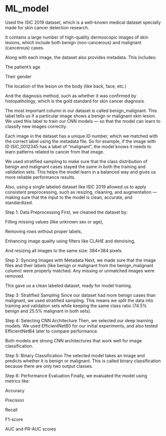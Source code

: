 # ML_model
Used the ISIC 2019 dataset, which is a well-known medical dataset specially made for skin cancer detection research.

It contains a large number of high-quality dermoscopic images of skin lesions, which include both benign (non-cancerous) and malignant (cancerous) cases.

Along with each image, the dataset also provides metadata. This includes:

The patient’s age

Their gender

The location of the lesion on the body (like back, face, etc.)

And the diagnosis method, such as whether it was confirmed by histopathology, which is the gold standard for skin cancer diagnosis.

The most important column in our dataset is called benign_malignant.
This label tells us if a particular image shows a benign or malignant skin lesion.
We used this label to train our CNN models — so that the model can learn to classify new images correctly.

Each image in the dataset has a unique ID number, which we matched with the correct label using the metadata file.
So for example, if the image with ID ISIC_0012345 has a label of “malignant”, the model knows it needs to learn patterns related to cancer from that image.

We used stratified sampling to make sure that the class distribution of benign and malignant cases stayed the same in both the training and validation sets. This helps the model learn in a balanced way and gives us more reliable performance results.

Also, using a single labeled dataset like ISIC 2019 allowed us to apply consistent preprocessing, such as resizing, cleaning, and augmentation — making sure that the input to the model is clean, accurate, and standardized.

Step 1: Data Preprocessing
First, we cleaned the dataset by:

Filling missing values (like unknown sex or age),

Removing rows without proper labels,

Enhancing image quality using filters like CLAHE and denoising,

And resizing all images to the same size: 384×384 pixels.

Step 2: Syncing Images with Metadata
Next, we made sure that the image files and their labels (like benign or malignant from the benign_malignant column) were properly matched. Any missing or unmatched images were removed.

This gave us a clean labeled dataset, ready for model training.

Step 3: Stratified Sampling
Since our dataset had more benign cases than malignant, we used stratified sampling.
This means we split the data into training and validation sets while keeping the same class ratio (74.5% benign and 25.5% malignant in both sets).

Step 4: Selecting CNN Architecture
Then, we selected our deep learning models. We used EfficientNetB0 for our initial experiments, and also tested EfficientNetB4 later to compare performance.

Both models are strong CNN architectures that work well for image classification.

Step 5: Binary Classification
The selected model takes an image and predicts whether it is benign or malignant.
This is called binary classification because there are only two output classes.

Step 6: Performance Evaluation
Finally, we evaluated the model using metrics like:

Accuracy

Precision

Recall

F1-score

AUC and PR-AUC scores
